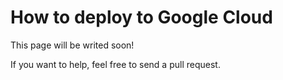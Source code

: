 # How to deploy to Google Cloud

This page will be writed soon!

If you want to help, feel free to send a pull request.